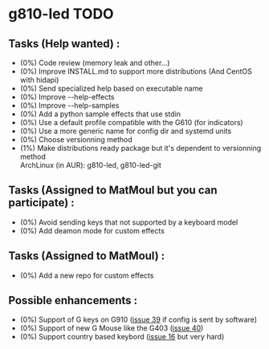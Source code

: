 # g810-led TODO

## Tasks (Help wanted) :
* (0%) Code review (memory leak and other...)
* (0%) Improve INSTALL.md to support more distributions (And CentOS with hidapi)
* (0%) Send specialized help based on executable name
* (0%) Improve --help-effects
* (0%) Improve --help-samples
* (0%) Add a python sample effects that use stdin
* (0%) Use a default profile compatible with the G610 (for indicators)
* (0%) Use a more generic name for config dir and systemd units
* (0%) Choose versionning method
* (1%) Make distributions ready package but it's dependent to versionning method</br>
ArchLinux (in AUR): g810-led, g810-led-git

## Tasks (Assigned to MatMoul but you can participate) :
* (0%) Avoid sending keys that not supported by a keyboard model
* (0%) Add deamon mode for custom effects

## Tasks (Assigned to MatMoul) :
* (0%) Add a new repo for custom effects

## Possible enhancements :
* (0%) Support of G keys on G910 ([issue 39](https://github.com/MatMoul/g810-led/issues/39) if config is sent by software)
* (0%) Support of new G Mouse like the G403 ([issue 40](https://github.com/MatMoul/g810-led/issues/40))
* (0%) Support country based keybord ([issue 16](https://github.com/MatMoul/g810-led/issues/16) but very hard)
